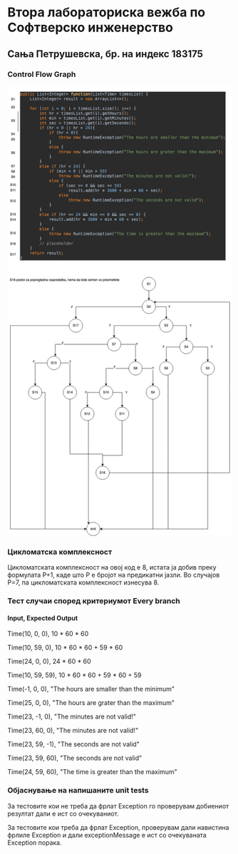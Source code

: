 # Втора лабораториска вежба по Софтверско инженерство

## Сања Петрушевска, бр. на индекс 183175

###  Control Flow Graph

![Alt text](CFG.jpg?raw=true "CFG")

### Цикломатска комплексност

Цикломатската комплексност на овој код е 8, истата ја добив преку формулата P+1, каде што P е бројот на предикатни јазли. Во случајoв P=7, па цикломатската комплексност изнесува 8.

### Тест случаи според критериумот  Every branch
#### Input, Expected Output

Time(10, 0, 0), 10 * 60 * 60

Time(10, 59, 0), 10 * 60 * 60 + 59 * 60

Time(24, 0, 0), 24 * 60 * 60

Time(10, 59, 59), 10 * 60 * 60 + 59 * 60 + 59

Time(-1, 0, 0), "The hours are smaller than the minimum"

Time(25, 0, 0), "The hours are grater than the maximum"

Time(23, -1, 0), "The minutes are not valid!"

Time(23, 60, 0), "The minutes are not valid!"

Time(23, 59, -1), "The seconds are not valid"

Time(23, 59, 60), "The seconds are not valid"

Time(24, 59, 60), "The time is greater than the maximum"

### Објаснување на напишаните unit tests
За тестовите кои не треба да фрлат Exception го проверувам добиениот резултат дали е ист со очекуваниот.

За тестовите кои треба да фрлат Exception, проверувам дали навистина фрлиле Exception и дали exceptionMessage e ист со очекуваната Exception порака.
